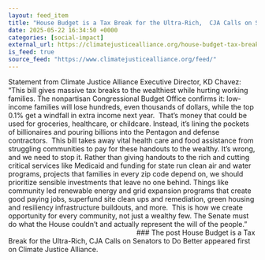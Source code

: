 ```yaml
---
layout: feed_item
title: "House Budget is a Tax Break for the Ultra-Rich,  CJA Calls on Senators to Do Better"
date: 2025-05-22 16:34:50 +0000
categories: [social-impact]
external_url: https://climatejusticealliance.org/house-budget-tax-break-for-the-rich/
is_feed: true
source_feed: "https://www.climatejusticealliance.org/feed/"
---
```


Statement from Climate Justice Alliance Executive Director, KD Chavez:
&#8220;This bill gives massive tax breaks to the wealthiest while hurting working families. The nonpartisan Congressional Budget Office confirms it: low-income families will lose hundreds, even thousands of dollars, while the top 0.1% get a windfall in extra income next year. 
That&#8217;s money that could be used for groceries, healthcare, or childcare. Instead, it&#8217;s lining the pockets of billionaires and pouring billions into the Pentagon and defense contractors. 
This bill takes away vital health care and food assistance from struggling communities to pay for these handouts to the wealthy. It&#8217;s wrong, and we need to stop it.
Rather than giving handouts to the rich and cutting critical services like Medicaid and funding for state run clean air and water programs, projects that families in every zip code depend on, we should prioritize sensible investments that leave no one behind. Things like community led renewable energy and grid expansion programs that create good paying jobs, superfund site clean ups and remediation, green housing and resiliency infrastructure buildouts, and more. 
This is how we create opportunity for every community, not just a wealthy few. The Senate must do what the House couldn’t and actually represent the will of the people.&#8221;
                                                                      ###
The post House Budget is a Tax Break for the Ultra-Rich,  CJA Calls on Senators to Do Better appeared first on Climate Justice Alliance.
